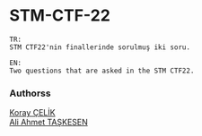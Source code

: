 # STM-CTF-22
```
TR:
STM CTF22'nin finallerinde sorulmuş iki soru.

EN:
Two questions that are asked in the STM CTF22.
```

### Authorss
[Koray ÇELİK](https://github.com/kryC1) <br />
[Ali Ahmet TAŞKESEN](https://github.com/aliahmetggg)
